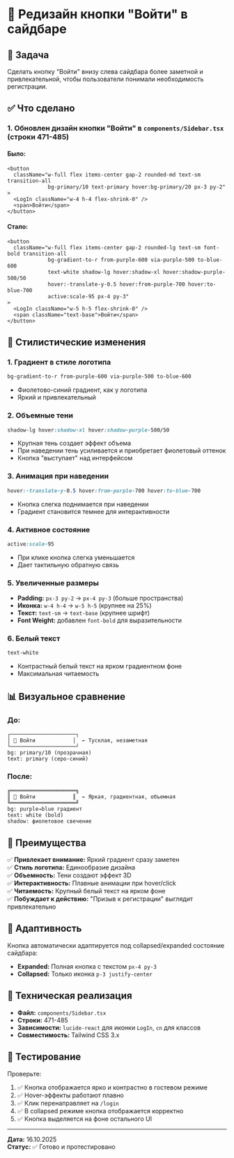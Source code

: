 # 🎨 Редизайн кнопки "Войти" в сайдбаре

## 🎯 Задача

Сделать кнопку "Войти" внизу слева сайдбара более заметной и привлекательной, чтобы пользователи понимали необходимость регистрации.

## ✅ Что сделано

### 1. **Обновлен дизайн кнопки "Войти"** в `components/Sidebar.tsx` (строки 471-485)

#### Было:
```tsx
<button
  className="w-full flex items-center gap-2 rounded-md text-sm transition-all 
             bg-primary/10 text-primary hover:bg-primary/20 px-3 py-2"
>
  <LogIn className="w-4 h-4 flex-shrink-0" />
  <span>Войти</span>
</button>
```

#### Стало:
```tsx
<button
  className="w-full flex items-center gap-2 rounded-lg text-sm font-bold transition-all
             bg-gradient-to-r from-purple-600 via-purple-500 to-blue-600
             text-white shadow-lg hover:shadow-xl hover:shadow-purple-500/50
             hover:-translate-y-0.5 hover:from-purple-700 hover:to-blue-700
             active:scale-95 px-4 py-3"
>
  <LogIn className="w-5 h-5 flex-shrink-0" />
  <span className="text-base">Войти</span>
</button>
```

## 🎨 Стилистические изменения

### 1. **Градиент в стиле логотипа**
```css
bg-gradient-to-r from-purple-600 via-purple-500 to-blue-600
```
- Фиолетово-синий градиент, как у логотипа
- Яркий и привлекательный

### 2. **Объемные тени**
```css
shadow-lg hover:shadow-xl hover:shadow-purple-500/50
```
- Крупная тень создает эффект объема
- При наведении тень усиливается и приобретает фиолетовый оттенок
- Кнопка "выступает" над интерфейсом

### 3. **Анимация при наведении**
```css
hover:-translate-y-0.5 hover:from-purple-700 hover:to-blue-700
```
- Кнопка слегка поднимается при наведении
- Градиент становится темнее для интерактивности

### 4. **Активное состояние**
```css
active:scale-95
```
- При клике кнопка слегка уменьшается
- Дает тактильную обратную связь

### 5. **Увеличенные размеры**
- **Padding:** `px-3 py-2` → `px-4 py-3` (больше пространства)
- **Иконка:** `w-4 h-4` → `w-5 h-5` (крупнее на 25%)
- **Текст:** `text-sm` → `text-base` (крупнее шрифт)
- **Font Weight:** добавлен `font-bold` для выразительности

### 6. **Белый текст**
```css
text-white
```
- Контрастный белый текст на ярком градиентном фоне
- Максимальная читаемость

## 📊 Визуальное сравнение

### До:
```
┌─────────────────────┐
│ 👤 Войти            │  ← Тусклая, незаметная
└─────────────────────┘
bg: primary/10 (прозрачная)
text: primary (серо-синий)
```

### После:
```
╔═════════════════════╗
║ 👤 Войти            ║  ← Яркая, градиентная, объемная
╚═════════════════════╝
bg: purple→blue градиент
text: white (bold)
shadow: фиолетовое свечение
```

## 🎯 Преимущества

✅ **Привлекает внимание:** Яркий градиент сразу заметен  
✅ **Стиль логотипа:** Единообразие дизайна  
✅ **Объемность:** Тени создают эффект 3D  
✅ **Интерактивность:** Плавные анимации при hover/click  
✅ **Читаемость:** Крупный белый текст на ярком фоне  
✅ **Побуждает к действию:** "Призыв к регистрации" выглядит привлекательно

## 📱 Адаптивность

Кнопка автоматически адаптируется под collapsed/expanded состояние сайдбара:

- **Expanded:** Полная кнопка с текстом `px-4 py-3`
- **Collapsed:** Только иконка `p-3 justify-center`

## 🔧 Техническая реализация

- **Файл:** `components/Sidebar.tsx`
- **Строки:** 471-485
- **Зависимости:** `lucide-react` для иконки `LogIn`, `cn` для классов
- **Совместимость:** Tailwind CSS 3.x

## 📝 Тестирование

Проверьте:
1. ✅ Кнопка отображается ярко и контрастно в гостевом режиме
2. ✅ Hover-эффекты работают плавно
3. ✅ Клик перенаправляет на `/login`
4. ✅ В collapsed режиме кнопка отображается корректно
5. ✅ Кнопка выделяется на фоне остального UI

---

**Дата:** 16.10.2025  
**Статус:** ✅ Готово и протестировано

